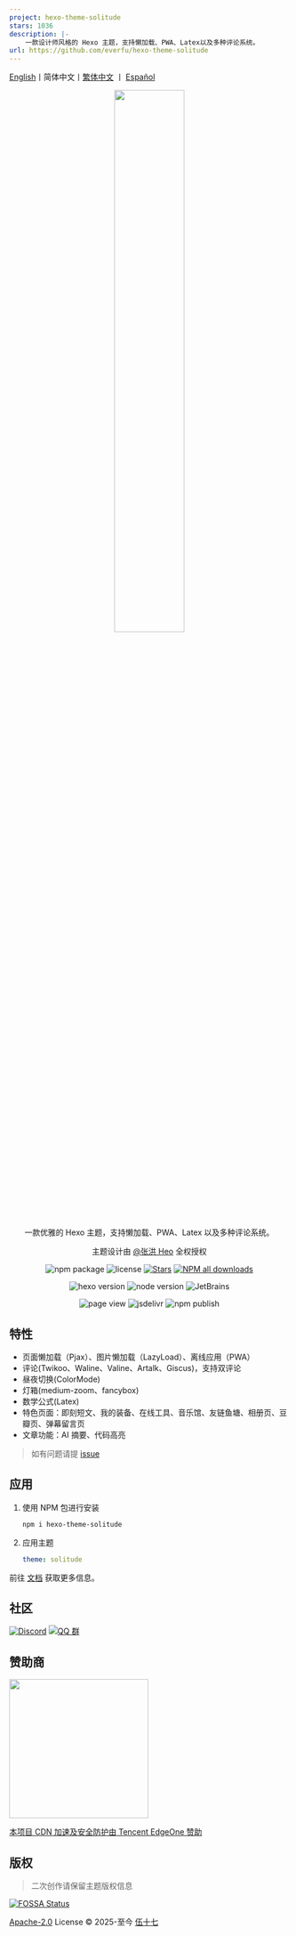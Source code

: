 ```yaml
---
project: hexo-theme-solitude
stars: 1036
description: |-
    一款设计师风格的 Hexo 主题，支持懒加载、PWA、Latex以及多种评论系统。
url: https://github.com/everfu/hexo-theme-solitude
---
```


[English](README_en-US.md)丨简体中文丨[繁体中文](README_zh-Hant.md) 丨 [Español](README_es-ES.md)

<div align="center">

<img width="50%" style="margin-bottom: 2vh" src=".github/logo.avif" />

一款优雅的 Hexo 主题，支持懒加载、PWA、Latex 以及多种评论系统。

主题设计由 [@张洪 Heo](https://github.com/zhheo) 全权授权

![npm package](https://img.shields.io/npm/v/hexo-theme-solitude)
![license](https://img.shields.io/github/license/everfu/hexo-theme-solitude?color=FF5531)
[![Stars](https://img.shields.io/github/stars/everfu/hexo-theme-solitude)](https://github.com/everfu/hexo-theme-solitude/stargazers)
[![NPM all downloads](https://img.shields.io/npm/d18m/hexo-theme-solitude)](https://www.npmjs.com/package/hexo-theme-solitude)

![hexo version](https://img.shields.io/badge/hexo-7.0.0+-blue?logo=hexo&logoColor=white)
![node version](https://img.shields.io/badge/node-14.0.0+-white?logo=node.js&logoColor=white)
![JetBrains](https://img.shields.io/badge/jetbrains-support-white?logo=jetbrains)

![page view](https://komarev.com/ghpvc/?username=hexo-theme-solitude&color=blue)
![jsdelivr](https://img.shields.io/jsdelivr/npm/hd/hexo-theme-solitude)
![npm publish](https://img.shields.io/github/actions/workflow/status/everfu/hexo-theme-solitude/npm-publish.yml)

</div>

## 特性

- 页面懒加载（Pjax）、图片懒加载（LazyLoad）、离线应用（PWA）
- 评论(Twikoo、Waline、Valine、Artalk、Giscus)，支持双评论
- 昼夜切换(ColorMode)
- 灯箱(medium-zoom、fancybox)
- 数学公式(Latex)
- 特色页面：即刻短文、我的装备、在线工具、音乐馆、友链鱼塘、相册页、豆瓣页、弹幕留言页
- 文章功能：AI 摘要、代码高亮

> 如有问题请提 [issue](https://github.com/everfu/hexo-theme-solitude/issues)

## 应用

1. 使用 NPM 包进行安装

   ```bash
   npm i hexo-theme-solitude
   ```

2. 应用主题

   ```yaml
   theme: solitude
   ```

前往 [文档](https://solitude.js.org/) 获取更多信息。

## 社区

[![Discord](https://img.shields.io/discord/1266610921942548553?logo=discord&label=discord&logoColor=white)](https://discord.gg/HZXAnK4Sut)
[![QQ 群](https://img.shields.io/badge/QQ%20群-948375336-FFD700?logo=Tencent-QQ&logoColor=white)](https://qm.qq.com/q/mxfomMvJPG)

## 赞助商

<a href="https://edgeone.ai/zh?from=github">
   <img src="./.github/edgeone.avif" width="250">
</a>

[本项目 CDN 加速及安全防护由 Tencent EdgeOne 赞助](https://edgeone.ai/zh?from=github)

## 版权

> 二次创作请保留主题版权信息

[![FOSSA Status](https://app.fossa.com/api/projects/git%2Bgithub.com%2Fvalor-x%2Fhexo-theme-solitude.svg?type=small)](https://app.fossa.com/projects/git%2Bgithub.com%2Fvalor-x%2Fhexo-theme-solitude?ref=badge_large)

[Apache-2.0](./LICENSE) License &copy; 2025-至今 [伍十七](https://github.com/everfu)
